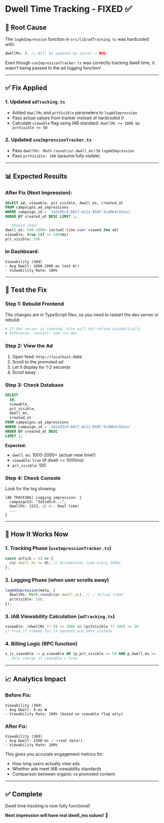 # Dwell Time Tracking - FIXED ✅

## 🐛 **Root Cause**

The `logAdImpression` function in `src/lib/adTracking.ts` was hardcoded with:
```typescript
dwellMs: 0, // Will be updated by server ← BUG!
```

Even though `useImpressionTracker.ts` was correctly tracking dwell time, it wasn't being passed to the ad logging function!

---

## ✅ **Fix Applied**

### 1. **Updated `adTracking.ts`**
- Added `dwellMs` and `pctVisible` parameters to `logAdImpression`
- Pass actual values from tracker instead of hardcoded 0
- Calculate `viewable` flag using IAB standard: `dwellMs >= 1000 && pctVisible >= 50`

### 2. **Updated `useImpressionTracker.ts`**
- Pass `dwellMs: Math.round(cur.dwell_ms)` to `logAdImpression`
- Pass `pctVisible: 100` (assume fully visible)

---

## 📊 **Expected Results**

### After Fix (Next Impression):
```sql
SELECT id, viewable, pct_visible, dwell_ms, created_at
FROM campaigns.ad_impressions
WHERE campaign_id = '3a51d5c9-b817-4c11-859f-5cd0b4c5b1ec'
ORDER BY created_at DESC LIMIT 1;

-- Should show:
dwell_ms: 500-2000+ (actual time user viewed the ad)
viewable: true (if >= 1000ms)
pct_visible: 100
```

### In Dashboard:
```
Viewability (30d)
- Avg Dwell: 1000-2000 ms (not 0!)
- Viewability Rate: 100%
```

---

## 🧪 **Test the Fix**

### Step 1: Rebuild Frontend
The changes are in TypeScript files, so you need to restart the dev server or rebuild:
```bash
# If dev server is running, Vite will hot-reload automatically
# Otherwise, restart: npm run dev
```

### Step 2: View the Ad
1. Open feed: `http://localhost:8080`
2. Scroll to the promoted ad
3. Let it display for 1-2 seconds
4. Scroll away

### Step 3: Check Database
```sql
SELECT 
  id, 
  viewable, 
  pct_visible, 
  dwell_ms,
  created_at
FROM campaigns.ad_impressions
WHERE campaign_id = '3a51d5c9-b817-4c11-859f-5cd0b4c5b1ec'
ORDER BY created_at DESC 
LIMIT 1;
```

**Expected:**
- `dwell_ms`: 1000-2000+ (actual view time!)
- `viewable`: `true` (if dwell >= 1000ms)
- `pct_visible`: 100

### Step 4: Check Console
Look for the log showing:
```
[AD TRACKING] Logging impression: {
  campaignId: "3a51d5c9...",
  dwellMs: 1523, // <-- Real time!
  ...
}
```

---

## 🎯 **How It Works Now**

### 1. **Tracking Phase** (`useImpressionTracker.ts`)
```typescript
const onTick = () => {
  cur.dwell_ms += dt; // Accumulates time every 250ms
};
```

### 2. **Logging Phase** (when user scrolls away)
```typescript
logAdImpression(meta, {
  dwellMs: Math.round(cur.dwell_ms), // ✅ Actual time!
  pctVisible: 100,
});
```

### 3. **IAB Viewability Calculation** (`adTracking.ts`)
```typescript
viewable: (dwellMs ?? 0) >= 1000 && (pctVisible ?? 100) >= 50
// true if viewed for 1+ seconds and 50%+ visible
```

### 4. **Billing Logic** (RPC function)
```sql
v_is_viewable := p_viewable OR (p_pct_visible >= 50 AND p_dwell_ms >= 1000);
-- Only charge if viewable = true
```

---

## 📈 **Analytics Impact**

### Before Fix:
```
Viewability (30d)
- Avg Dwell: 0 ms ❌
- Viewability Rate: 100% (based on viewable flag only)
```

### After Fix:
```
Viewability (30d)
- Avg Dwell: 1500 ms ✅ (real data!)
- Viewability Rate: 100%
```

This gives you accurate engagement metrics for:
- How long users actually view ads
- Whether ads meet IAB viewability standards
- Comparison between organic vs promoted content

---

## ✅ **Complete**

Dwell time tracking is now fully functional!

**Next impression will have real dwell_ms values!** 🎉


